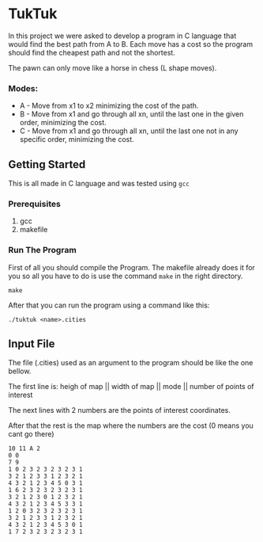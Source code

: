 # TukTuk

In this project we were asked to develop a program in C language that would find the best path from A to B. Each move has a cost so the program should find the cheapest path and not the shortest.

The pawn can only move like a horse in chess (L shape moves).

### Modes:
* A - Move from x1 to x2 minimizing the cost of the path.
* B - Move from x1 and go through all xn, until the last one in the given order, minimizing the cost.
* C - Move from x1 and go through all xn, until the last one not in any specific order, minimizing the cost.


## Getting Started

This is all made in C language and was tested using `gcc`

### Prerequisites

1. gcc
2. makefile


### Run The Program

First of all you should compile the Program.
The makefile already does it for you so all you have to do is use the command `make` in the right directory.

```
make
```

After that you can run the program using a command like this:

```
./tuktuk <name>.cities
```

## Input File

The file (<name>.cities) used as an argument to the program should be like the one bellow.

The first line is: heigh of map || width of map || mode || number of points of interest

The next lines with 2 numbers are the points of interest coordinates.

After that the rest is the map where the numbers are the cost (0 means you cant go there)

```
10 11 A 2
0 0
7 9
1 0 2 3 2 3 2 3 2 3 1
3 2 1 2 3 3 1 2 3 2 1
4 3 2 1 2 3 4 5 0 3 1
1 6 2 3 2 3 2 3 2 3 1
3 2 1 2 3 0 1 2 3 2 1
4 3 2 1 2 3 4 5 3 3 1
1 2 0 3 2 3 2 3 2 3 1
3 2 1 2 3 3 1 2 3 2 1
4 3 2 1 2 3 4 5 3 0 1
1 7 2 3 2 3 2 3 2 3 1
```
